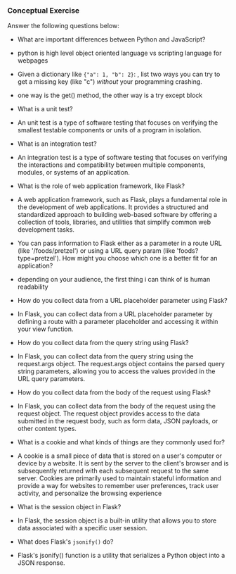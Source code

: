 ### Conceptual Exercise

Answer the following questions below:

- What are important differences between Python and JavaScript?
- python is high level object oriented language vs scripting language for webpages

- Given a dictionary like ``{"a": 1, "b": 2}``: , list two ways you
  can try to get a missing key (like "c") *without* your programming
  crashing.
- one way is the get() method, the other way is a try except block

- What is a unit test?
- An unit test is a type of software testing that focuses on verifying the smallest testable components or units of a program in isolation.

- What is an integration test?
- An integration test is a type of software testing that focuses on verifying the interactions and compatibility between multiple components, modules, or systems of an application.

- What is the role of web application framework, like Flask?
- A web application framework, such as Flask, plays a fundamental role in the development of web applications. It provides a structured and standardized approach to building web-based software by offering a collection of tools, libraries, and utilities that simplify common web development tasks.

- You can pass information to Flask either as a parameter in a route URL
  (like '/foods/pretzel') or using a URL query param (like
  'foods?type=pretzel'). How might you choose which one is a better fit
  for an application?
- depending on your audience, the first thing i can think of is human readability

- How do you collect data from a URL placeholder parameter using Flask?
- In Flask, you can collect data from a URL placeholder parameter by defining a route with a parameter placeholder and accessing it within your view function.

- How do you collect data from the query string using Flask?
- In Flask, you can collect data from the query string using the request.args object. The request.args object contains the parsed query string parameters, allowing you to access the values provided in the URL query parameters.

- How do you collect data from the body of the request using Flask?
- In Flask, you can collect data from the body of the request using the request object. The request object provides access to the data submitted in the request body, such as form data, JSON payloads, or other content types.

- What is a cookie and what kinds of things are they commonly used for?
- A cookie is a small piece of data that is stored on a user's computer or device by a website. It is sent by the server to the client's browser and is subsequently returned with each subsequent request to the same server. Cookies are primarily used to maintain stateful information and provide a way for websites to remember user preferences, track user activity, and personalize the browsing experience

- What is the session object in Flask?
- In Flask, the session object is a built-in utility that allows you to store data associated with a specific user session. 

- What does Flask's `jsonify()` do?
- Flask's jsonify() function is a utility that serializes a Python object into a JSON response. 
